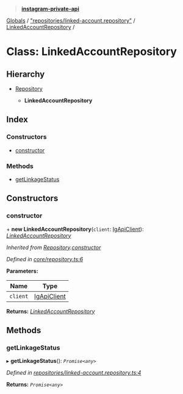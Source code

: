 > **[instagram-private-api](../README.md)**

[Globals](../README.md) / ["repositories/linked-account.repository"](../modules/_repositories_linked_account_repository_.md) / [LinkedAccountRepository](_repositories_linked_account_repository_.linkedaccountrepository.md) /

# Class: LinkedAccountRepository

## Hierarchy

* [Repository](_core_repository_.repository.md)

  * **LinkedAccountRepository**

## Index

### Constructors

* [constructor](_repositories_linked_account_repository_.linkedaccountrepository.md#constructor)

### Methods

* [getLinkageStatus](_repositories_linked_account_repository_.linkedaccountrepository.md#getlinkagestatus)

## Constructors

###  constructor

\+ **new LinkedAccountRepository**(`client`: [IgApiClient](_core_client_.igapiclient.md)): *[LinkedAccountRepository](_repositories_linked_account_repository_.linkedaccountrepository.md)*

*Inherited from [Repository](_core_repository_.repository.md).[constructor](_core_repository_.repository.md#constructor)*

*Defined in [core/repository.ts:6](https://github.com/dilame/instagram-private-api/blob/173bc62/src/core/repository.ts#L6)*

**Parameters:**

Name | Type |
------ | ------ |
`client` | [IgApiClient](_core_client_.igapiclient.md) |

**Returns:** *[LinkedAccountRepository](_repositories_linked_account_repository_.linkedaccountrepository.md)*

## Methods

###  getLinkageStatus

▸ **getLinkageStatus**(): *`Promise<any>`*

*Defined in [repositories/linked-account.repository.ts:4](https://github.com/dilame/instagram-private-api/blob/173bc62/src/repositories/linked-account.repository.ts#L4)*

**Returns:** *`Promise<any>`*
